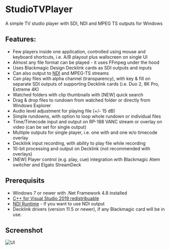 # StudioTVPlayer
A simple TV studio player with SDI, NDI and MPEG TS outputs for Windows
## Features:
* Few players inside one application, controlled using mouse and keyboard shortcuts, i.e. A/B playout plus wallscreen on single UI
* Almost any file format can be played - it uses FFmpeg under the hood
* Uses Blackmagic Design Decklink cards as SDI outputs and inputs
* Can also output to [NDI](https://ndi.video) and MPEG-TS streams
* Can play files with alpha channel (transparency), with key & fill on separate SDI outputs of supporting Decklink cards (i.e. Duo 2, 8K Pro, Extreme 4K)
* Watched folders with clip thumbnails with [NEW] quick search
* Drag & drop files to rundown from watched folder or directly from Windows Explorer
* Audio level adjustment for playing file (+/- 15 dB)
* Simple rundowns, with option to loop whole rundown or individual files
* Time/Timecode input and output on RP-188 VANC stream or overlay on video (can be set for single output)
* Multiple outputs for single player, i.e. one with and one w/o timecode overlay
* Decklink input recording, with ability to play file while recording
* 10-bit processing and output on Decklink (not recommended with overlays)
* [NEW] Player control (e.g. play, cue) integration with Blackmagic Atem switcher and Elgato StreamDeck

## Prerequisits
* Windows 7 or newer with .Net Framework 4.8 installed
* [C++ for Visual Studio 2019 redistribuable](https://aka.ms/vs/17/release/vc_redist.x64.exe)
* [NDI Runtime](http://ndi.link/NDIRedistV5) - if you want to use NDI output
* Decklink drivers (version 11.5 or newer), if any Blackmagic card will be in use.

## Screenshot
![UI](https://user-images.githubusercontent.com/1919742/196053982-079e425a-5c35-4b5a-926b-1060f7fcfde4.png)
